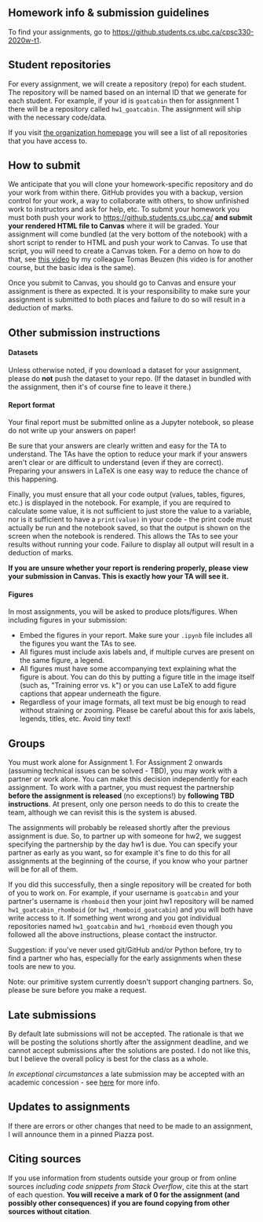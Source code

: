## Homework info & submission guidelines

To find your assignments, go to https://github.students.cs.ubc.ca/cpsc330-2020w-t1.

## Student repositories
For every assignment, we will create a repository (repo) for each student. The repository will be named based on an internal ID
that we generate for each student. For example, 
if your id is `goatcabin` then for assignment 1 there will be a repository called
`hw1_goatcabin`. The assignment will ship with the necessary code/data.

If you visit [the organization homepage](https://github.students.cs.ubc.ca/cpsc330-2020w-t1) you will see a list of all repositories that you have access to.

## How to submit

We anticipate that you will clone your homework-specific repository and do your work from within there. GitHub provides you with a backup, version control for your work, a way to collaborate with others, to show unfinished work to instructors and ask for help, etc. To submit your homework you must both push your work to https://github.students.cs.ubc.ca/ **and submit your rendered HTML file to Canvas** where it will be graded. Your assignment will come bundled (at the very bottom of the notebook) with a short script to render to HTML and push your work to Canvas. To use that script, you will need to create a Canvas token. For a demo on how to do that, see [this video](https://drive.google.com/file/d/1touljci-tGXxBq4lhW1hnlr04-tQ8zMo/view) by my colleague Tomas Beuzen (his video is for another course, but the basic idea is the same).

Once you submit to Canvas, you should go to Canvas and ensure your assignment is there as expected. It is your responsibility to make sure your assignment is submitted to both places and failure to do so will result in a deduction of marks.

## Other submission instructions

#### Datasets

Unless otherwise noted, if you download a dataset for your assignment, please do **not** push the dataset to your repo. (If the dataset in bundled with the assignment, then it's of course fine to leave it there.)

#### Report format

Your final report must be submitted online as a Jupyter notebook, so please do not write up your answers on paper! 

Be sure that your answers are clearly written and easy for the TA to understand. The TAs have the option to reduce your mark if your answers aren't clear or are difficult to understand (even if they are correct). Preparing your answers in LaTeX is one easy way to reduce the chance of this happening.

Finally, you must ensure that all your code output (values, tables, figures, etc.) is displayed in the notebook. For example, if you are required to calculate some value, it is not sufficient to just store the value to a variable, nor is it sufficient to have a `print(value)` in your code - the print code must actually be run and the notebook saved, so that the output is shown on the screen when the notebook is rendered. This allows the TAs to see your results without running your code. Failure to display all output will result in a deduction of marks.

**If you are unsure whether your report is rendering properly, please view your submission in Canvas. This is exactly how your TA will see it.**

#### Figures

In most assignments, you will be asked to produce plots/figures. When including figures in your submission:

- Embed the figures in your report. Make sure your `.ipynb` file includes all the figures you want the TAs to see.
- All figures must include axis labels and, if multiple curves are present on the same figure, a legend.
- All figures must have some accompanying text explaining what the figure is about. You can do this by putting a figure title in the image itself (such as, "Training error vs. k") or you can use LaTeX to add figure captions that appear underneath the figure.
- Regardless of your image formats, all text must be big enough to read without straining or zooming. Please be careful about this for axis labels, legends, titles, etc. Avoid tiny text!

## Groups
You must work alone for Assignment 1. For Assignment 2 onwards (assuming technical issues can be solved - TBD), you may work with a partner or work alone. You can make this decision independently for each assignment. To work with a partner, you must request the partnership **before the assignment is released** (no exceptions!) by **following TBD instructions**.  At present, only one person needs to do this to create the team, although we can revisit this is the system is abused. 

The assignments will probably be released shortly after the previous assignment is due. So, to partner up with someone for hw2, we suggest specifying the partnership by the day hw1 is due. You can specify your partner as early as you want, so for example it's fine to do this for all assignments at the beginning of the course, if you know who your partner will be for all of them.

If you did this successfully, then a single repository will be created for both of you to work on. For example, if your username is `goatcabin` and your partner's username is `rhomboid` then your joint hw1 repository will be named `hw1_goatcabin_rhomboid` (or `hw1_rhomboid_goatcabin`) and you will both have write access to it. If something went wrong and you got individual repositories named `hw1_goatcabin` and `hw1_rhomboid` even though you followed all the above instructions, please contact the instructor.

Suggestion: if you've never used git/GitHub and/or Python before, try to find a partner who has, especially for the early assignments when these tools are new to you.

Note: our primitive system currently doesn't support changing partners. So, please be sure before you make a request.

## Late submissions

By default late submissions will not be accepted. The rationale is that we will be posting the solutions shortly after the assignment deadline, and we cannot accept submissions after the solutions are posted. I do not like this, but I believe the overall policy is best for the class as a whole.

_In exceptional circumstances_ a late submission may be accepted with an academic concession - see [here](https://github.com/UBC-CS/cpsc330/blob/master/docs/course_info.md#academic-concessions) for more info.

## Updates to assignments

If there are errors or other changes that need to be made to an assignment, I will announce them in a pinned Piazza post.

## Citing sources
If you use information from students outside your group or from online sources _including code snippets from Stack Overflow_, cite this at the start of each question. **You will receive a mark of 0 for the assignment (and possibly other consequences) if you are found copying from other sources without citation**.

